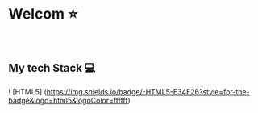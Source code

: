 <h1>Welcom ⭐</h1>
<br />
<h2> My tech Stack 💻</h2>

! [HTML5] (https://img.shields.io/badge/-HTML5-E34F26?style=for-the-badge&logo=html5&logoColor=ffffff)

<!--
**shsha4/shsha4** is a ✨ _special_ ✨ repository because its `README.md` (this file) appears on your GitHub profile.

Here are some ideas to get you started:

- 🔭 I’m currently working on ...
- 🌱 I’m currently learning ...
- 👯 I’m looking to collaborate on ...
- 🤔 I’m looking for help with ...
- 💬 Ask me about ...
- 📫 How to reach me: ...
- 😄 Pronouns: ...
- ⚡ Fun fact: ...
-->
